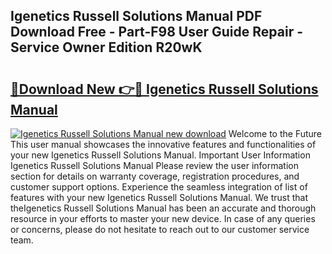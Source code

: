 ## Igenetics Russell Solutions Manual PDF Download Free - Part-F98 User Guide Repair - Service Owner Edition R20wK

# <h2><a href="http://bc58830.oget.top/?id=Igenetics+Russell+Solutions+Manual">🔗Download New 👉🔴 Igenetics Russell Solutions Manual</a></h2>

[![Igenetics Russell Solutions Manual new download](https://i.imgur.com/5g1atiW.png)](http://bc58830.oget.top/?id=Igenetics+Russell+Solutions+Manual)
Welcome to the Future This user manual showcases the innovative features and functionalities of your new Igenetics Russell Solutions Manual. Important User Information Igenetics Russell Solutions Manual Please review the user information section for details on warranty coverage, registration procedures, and customer support options. Experience the seamless integration of list of features with your new Igenetics Russell Solutions Manual. We trust that theIgenetics Russell Solutions Manual has been an accurate and thorough resource in your efforts to master your new device. In case of any queries or concerns, please do not hesitate to reach out to our customer service team.
